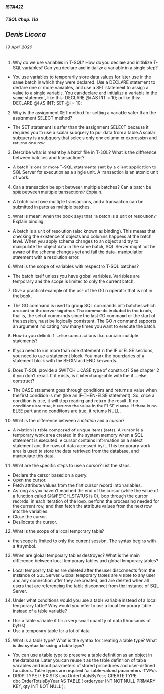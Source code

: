 ﻿##### __ISTA422__ 
##### __TSQL Chap. 11a__

## *Denis Licona*
###### *13 April 2020* 

1. Why do we use variables in T-SQL? How do you declare and initialize T-SQL variables? Can you declare and initialize a variable in a single step?
- You use variables to temporarily store data values for later use in the same batch in which they were declared. Use a DECLARE statement to declare one or more variables, and use a SET statement to assign a value to a single variable. You can declare and initialize a variable in the same statement, like this: DECLARE @i AS INT = 10; or like this: DECLARE @i AS INT; SET @i = 10;

2. Why is the assignment SET method for setting a variable safer than the assignment SELECT method?
- The SET statement is safer than the assignment SELECT because it requires you to use a scalar subquery to pull data from a table.A scalar subquery is a subquery that selects only one column or expression and returns one row.

3. Describe what is meant by a batch file in T-SQL? What is the difference between batches and transactions?
- A batch is one or more T-SQL statements sent by a client application to SQL Server for execution as a single unit. A transaction is an atomic unit of work.

4. Can a transaction be split between multiple batches? Can a batch be split between multiple transactions? Explain.
- A batch can have multiple transactions, and a transaction can be submitted in parts as multiple batches.

5. What is meant when the book says that “a batch is a unit of resolution?” Explain binding.
- A batch is a unit of resolution (also known as binding). This means that checking the existence of objects and columns happens at the batch level. When you apply schema changes to an object and try to manipulate the object data in the same batch, SQL Server might not be aware of the schema changes yet and fail the data- manipulation statement with a resolution error.

6. What is the scope of variables with respect to T-SQL batches?
- The batch itself unless you have global variables. Variables are temporary and the scope is limited to only the current batch. 

7. Give a practical example of the use of the GO n operator that is not in the book.
- The GO command is used to group SQL commands into batches which are sent to the server together. The commands included in the batch, that is, the set of commands since the last GO command or the start of the session, must be logically consistent. The GO _n_ command supports an argument indicating how many times you want to execute the batch.

8. How to you delimit if ...else constructions that contain multiple statements?
- If you need to run more than one statement in the IF or ELSE sections, you need to use a statement block. You mark the boundaries of a statement block with the BEGIN and END keywords.

9. Does T-SQL provide a SWITCH ...CASE type of construct? See chapter 2 if you don’t recall. If it exists, is it interchangeable with the if ...else construct?
- The CASE statement goes through conditions and returns a value when the first condition is met (like an IF-THEN-ELSE statement). So, once a condition is true, it will stop reading and return the result. If no conditions are true, it returns the value in the ELSE clause. If there is no ELSE part and no conditions are true, it returns NULL.

10. What is the difference between a _relation_ and a _cursor_?
- A relation is table composed of unique items (sets). A cursor is a temporary work area created in the system memory when a SQL statement is executed. A cursor contains information on a select statement and the rows of data accessed by it. This temporary work area is used to store the data retrieved from the database, and manipulate this data.

11. What are the specific steps to use a cursor? List the steps.
- Declare the cursor based on a query.
- Open the cursor.
- Fetch attribute values from the first cursor record into variables.
- As long as you haven’t reached the end of the cursor (while the value of a function called @@FETCH_STATUS is 0), loop through the cursor records; in each iteration of the loop, perform the processing needed for the current row, and then fetch the attribute values from the next row into the variables.
- Close the cursor.
- Deallocate the cursor.

12. What is the scope of a local temporary table?
- the scope is limited to only the current session. The syntax begins with a _#_ symbol. 

13. When are global temporary tables destroyed? What is the main difference between local temporary tables and global temporary tables?
- Local temporary tables are deleted after the user disconnects from the instance of SQL Server. Global temporary tables are visible to any user and any connection after they are created, and are deleted when all users that are referencing the table disconnect from the instance of SQL Server.

14. Under what conditions would you use a table variable instead of a local temporary table? Why would
you refer to use a local temporary table instead of a table variable?
- Use a table variable if for a very small quantity of data (thousands of bytes)
- Use a temporary table for a lot of data

15. What is a table type? What is the syntax for creating a table type? What is the syntax for using a
table type?
- You can use a table type to preserve a table definition as an object in the database. Later you can reuse it as the table definition of table variables and input parameters of stored procedures and user-defined functions. Table types are required for table-valued parameters (TVPs).
- DROP TYPE IF EXISTS dbo.OrderTotalsByYear;
CREATE TYPE dbo.OrderTotalsByYear AS TABLE
(
orderyear INT NOT NULL PRIMARY KEY,
qty INT NOT NULL
);